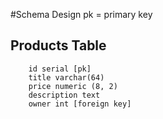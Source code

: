 #Schema Design
pk = primary key

## Products Table
```
    id serial [pk]
    title varchar(64)
    price numeric (8, 2)
    description text
    owner int [foreign key]
```